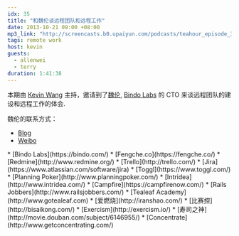 ```yaml
---
idx: 35
title: "和魏伦谈远程团队和远程工作"
date: 2013-10-21 09:00 +08:00
mp3_link: "http://screencasts.b0.upaiyun.com/podcasts/teahour_episode_35.m4a"
tags: remote work
host: kevin
guests:
  - allenwei
  - terry
duration: 1:41:38
---
```


本期由 [Kevin Wang](http://www.twitter.com/knwang) 主持，邀请到了[魏伦](http://allenwei.cn), [Bindo Labs](https://bindo.com/) 的 CTO 来谈远程团队的建设和远程工作的体会.

魏伦的联系方式：

* [Blog](http://allenwei.cn)
* [Weibo](http://weibo.com/allenweiit)

<section class="notes" markdown="1">
* [Bindo Labs](https://bindo.com/)
* [Fengche.co](https://fengche.co/)
* [Redmine](http://www.redmine.org/)
* [Trello](http://trello.com/)
* [Jira](https://www.atlassian.com/software/jira)
* [Toggl](https://www.toggl.com/)
* [Planning Poker](http://www.planningpoker.com/)
* [Intridea](http://www.intridea.com/)
* [Campfire](https://campfirenow.com/)
* [Rails Jobbers](http://www.railsjobbers.com/)
* [Tealeaf Academy](http://www.gotealeaf.com)
* [爱燃烧](http://iranshao.com/)
* [比赛控](http://bisaikong.com/)
* [Exercism](http://exercism.io/)
* [寿司之神](http://movie.douban.com/subject/6146955/)
* [Concentrate](http://www.getconcentrating.com/)
</section>
